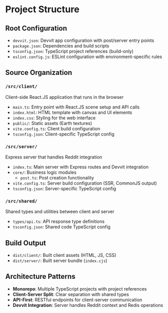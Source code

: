 # Project Structure

## Root Configuration

- `devvit.json`: Devvit app configuration with post/server entry points
- `package.json`: Dependencies and build scripts
- `tsconfig.json`: TypeScript project references (build-only)
- `eslint.config.js`: ESLint configuration with environment-specific rules

## Source Organization

### `/src/client/`

Client-side React.JS application that runs in the browser

- `main.ts`: Entry point with React.JS scene setup and API calls
- `index.html`: HTML template with canvas and UI elements
- `index.css`: Styling for the web interface
- `public/`: Static assets (Earth textures)
- `vite.config.ts`: Client build configuration
- `tsconfig.json`: Client-specific TypeScript config

### `/src/server/`

Express server that handles Reddit integration

- `index.ts`: Main server with Express routes and Devvit integration
- `core/`: Business logic modules
  - `post.ts`: Post creation functionality
- `vite.config.ts`: Server build configuration (SSR, CommonJS output)
- `tsconfig.json`: Server-specific TypeScript config

### `/src/shared/`

Shared types and utilities between client and server

- `types/api.ts`: API response type definitions
- `tsconfig.json`: Shared code TypeScript config

## Build Output

- `dist/client/`: Built client assets (HTML, JS, CSS)
- `dist/server/`: Built server bundle (`index.cjs`)

## Architecture Patterns

- **Monorepo**: Multiple TypeScript projects with project references
- **Client-Server Split**: Clear separation with shared types
- **API-First**: RESTful endpoints for client-server communication
- **Devvit Integration**: Server handles Reddit context and Redis operations

